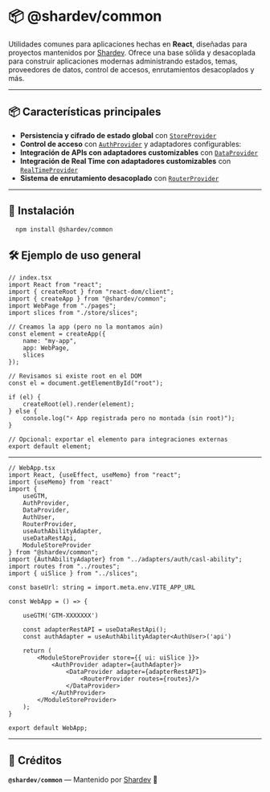 # 📦 @shardev/common

Utilidades comunes para aplicaciones hechas en **React**, diseñadas para proyectos mantenidos por [Shardev](https://github.com/shardevcom). Ofrece una base sólida y desacoplada para construir aplicaciones modernas administrando estados, temas, proveedores de datos, control de accesos, enrutamientos desacoplados y más.

---

## 📦 Características principales

- **Persistencia y cifrado de estado global** con [`StoreProvider`](./docs/StoreProvider.md)
- **Control de acceso** con [`AuthProvider`](./docs/AuthProvider.md) y adaptadores configurables:
- **Integración de APIs con adaptadores customizables** con [`DataProvider`](./docs/DataProvider.md)
- **Integración de Real Time con adaptadores customizables** con [`RealTimeProvider`](./docs/RealTimeProvider.md)
- **Sistema de enrutamiento desacoplado** con [`RouterProvider`](./docs/RouterProvider.md)

---

## 🚀 Instalación

```bash 
  npm install @shardev/common
```

## 🛠️ Ejemplo de uso general

```tsx
// index.tsx
import React from "react";
import { createRoot } from "react-dom/client";
import { createApp } from "@shardev/common";
import WebPage from "./pages";
import slices from "./store/slices";

// Creamos la app (pero no la montamos aún)
const element = createApp({
    name: "my-app",
    app: WebPage,
    slices
});

// Revisamos si existe root en el DOM
const el = document.getElementById("root");

if (el) {
    createRoot(el).render(element);
} else {
    console.log("⚡ App registrada pero no montada (sin root)");
}

// Opcional: exportar el elemento para integraciones externas
export default element;
```

---

```tsx
// WebApp.tsx
import React, {useEffect, useMemo} from "react";
import {useMemo} from 'react'
import {
    useGTM,
    AuthProvider,
    DataProvider,
    AuthUser,
    RouterProvider,
    useAuthAbilityAdapter,
    useDataRestApi,
    ModuleStoreProvider
} from "@shardev/common";
import {AuthAbilityAdapter} from "../adapters/auth/casl-ability";
import routes from "../routes";
import { uiSlice } from "../slices";

const baseUrl: string = import.meta.env.VITE_APP_URL

const WebApp = () => {

    useGTM('GTM-XXXXXXX')

    const adapterRestAPI = useDataRestApi();
    const authAdapter = useAuthAbilityAdapter<AuthUser>('api')

    return (
        <ModuleStoreProvider store={{ ui: uiSlice }}>
            <AuthProvider adapter={authAdapter}>
                <DataProvider adapter={adapterRestAPI}>
                    <RouterProvider routes={routes}/>
                </DataProvider>
            </AuthProvider>
        </ModuleStoreProvider>
    );
}

export default WebApp;
```

---
## 🧾 Créditos

**`@shardev/common`** — Mantenido por [Shardev](https://shardev.com) 🚀